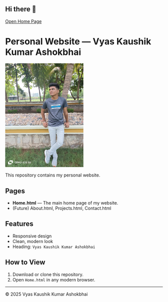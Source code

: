 ## Hi there 👋

<!--
**Kaushik5Vyas/Kaushik5Vyas** is a ✨ _special_ ✨ repository because its `README.md` (this file) appears on your GitHub profile.

Here are some ideas to get you started:

- 🔭 I’m currently working on ...
- 🌱 I’m currently learning ...
- 👯 I’m looking to collaborate on ...
- 🤔 I’m looking for help with ...
- 💬 Ask me about ...
- 📫 How to reach me: ...
- 😄 Pronouns: ...
- ⚡ Fun fact: ...
-->
[Open Home Page](Home.html)
# Personal Website — Vyas Kaushik Kumar Ashokbhai

[<img src="IMG-20240710-WA0008.jpg" alt="Vyas Kaushik Kumar Ashokbhai" width="250">](Home.html)

This repository contains my personal website.

## Pages
- **Home.html** — The main home page of my website.
- (Future) About.html, Projects.html, Contact.html

## Features
- Responsive design
- Clean, modern look
- Heading: `Vyas Kaushik Kumar Ashokbhai`

## How to View
1. Download or clone this repository.
2. Open `Home.html` in any modern browser.

---

© 2025 Vyas Kaushik Kumar Ashokbhai
